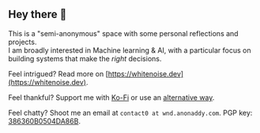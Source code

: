 ## Hey there 👋

This is a "semi-anonymous" space with some personal reflections and projects.  
I am broadly interested in Machine learning & AI, with a particular focus on building systems that make the *right* decisions. 

Feel intrigued? Read more on [https://whitenoise.dev](https://whitenoise.dev).

Feel thankful? Support me with [Ko-Fi](https://ko-fi.com/DrWhiteNoise) or use an [alternative way](/support).

Feel chatty? Shoot me an email at `contact0 at wnd.anonaddy.com`. PGP key: [386360B0504DA86B](https://whitenoise.dev/gitkey.asc).

<!--
Here are some ideas to get you started:

- 🔭 I’m currently working on ...
- 🌱 I’m currently learning ...
- 👯 I’m looking to collaborate on ...
- 🤔 I’m looking for help with ...
- 💬 Ask me about ...
- 📫 How to reach me: ...
- 😄 Pronouns: ...
- ⚡ Fun fact: ...
-->
